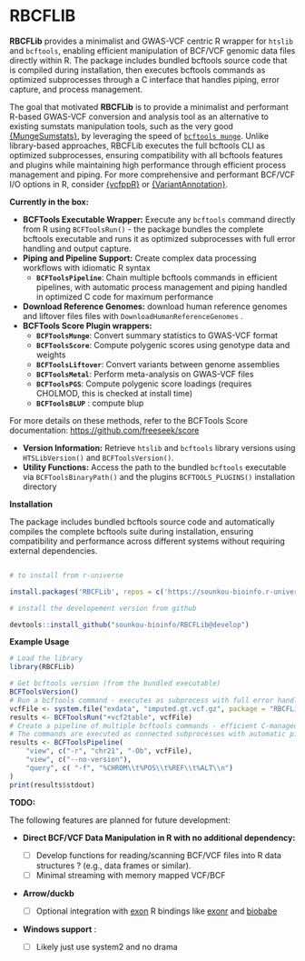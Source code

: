 # RBCFLIB

**RBCFLib** provides a minimalist and GWAS-VCF centric R wrapper for `htslib` and `bcftools`, enabling efficient manipulation of BCF/VCF genomic data files directly within R. The package includes bundled bcftools source code that is compiled during installation, then executes bcftools commands as optimized subprocesses through a C interface that handles piping, error capture, and process management.

The goal that motivated **RBCFLib** is to provide a minimalist and performant R-based GWAS-VCF conversion and analysis tool as an alternative to existing sumstats manipulation tools, such as the very good [{MungeSumstats}](https://github.com/Al-Murphy/MungeSumstats), by leveraging the speed of [`bcftools munge`](https://github.com/freeseek/score). Unlike library-based approaches, RBCFLib executes the full bcftools CLI as optimized subprocesses, ensuring compatibility with all bcftools features and plugins while maintaining high performance through efficient process management and piping. For more comprehensive and performant BCF/VCF I/O options in R, consider [{vcfppR}](https://github.com/Zilong-Li/vcfppR) or [{VariantAnnotation}](https://github.com/Bioconductor/VariantAnnotation).

**Currently in the box:**

-   **BCFTools Executable Wrapper:** Execute any `bcftools` command directly from R using `BCFToolsRun()` - the package bundles the complete bcftools executable and runs it as optimized subprocesses with full error handling and output capture.
-   **Piping and Pipeline Support:** Create complex data processing workflows with idiomatic R syntax
    -   **`BCFToolsPipeline`**: Chain multiple bcftools commands in efficient pipelines, with automatic process management and piping handled in optimized C code for maximum performance
-   **Download Reference Genomes:** download human reference genomes and liftover files files with `DownloadHumanReferenceGenomes` .
-   **BCFTools Score Plugin wrappers:**
    -   **`BCFToolsMunge`**: Convert summary statistics to GWAS-VCF format
    -   **`BCFToolsScore`**: Compute polygenic scores using genotype data and weights
    -   **`BCFToolsLiftover`**: Convert variants between genome assemblies
    -   **`BCFToolsMetal`**: Perform meta-analysis on GWAS-VCF files
    -   **`BCFToolsPGS`**: Compute polygenic score loadings (requires CHOLMOD, this is checked at install time)
    -   **`BCFToolsBLUP`** : compute blup

For more details on these methods, refer to the BCFTools Score documentation: https://github.com/freeseek/score

-   **Version Information:** Retrieve `htslib` and `bcftools` library versions using `HTSLibVersion()` and `BCFToolsVersion()`.
-   **Utility Functions:** Access the path to the bundled `bcftools` executable via `BCFToolsBinaryPath()` and the plugins `BCFTOOLS_PLUGINS()` installation directory

**Installation**

The package includes bundled bcftools source code and automatically compiles the complete bcftools suite during installation, ensuring compatibility and performance across different systems without requiring external dependencies.

``` r

# to install from r-universe

install.packages('RBCFLib', repos = c('https://sounkou-bioinfo.r-universe.dev'))

# install the developement version from github

devtools::install_github("sounkou-bioinfo/RBCFLib@develop")
```

**Example Usage**

``` r
# Load the library
library(RBCFLib)

# Get bcftools version (from the bundled executable)
BCFToolsVersion()
# Run a bcftools command - executes as subprocess with full error handling
vcfFile <- system.file("exdata", "imputed.gt.vcf.gz", package = "RBCFLib")
results <- BCFToolsRun("+vcf2table", vcfFile)
# Create a pipeline of multiple bcftools commands - efficient C-managed piping on unix
# The commands are executed as connected subprocesses with automatic pipe management
results <- BCFToolsPipeline(
    "view", c("-r", "chr21", "-Ob", vcfFile),
    "view", c("--no-version"),
    "query", c( "-f", "%CHROM\\t%POS\\t%REF\\t%ALT\\n")
)
print(results$stdout)
```

**TODO:**

The following features are planned for future development:

-   **Direct BCF/VCF Data Manipulation in R with no additional dependency:**

    -   [ ] Develop functions for reading/scanning BCF/VCF files into R data structures ? (e.g., data frames or similar).
    -   [ ] Minimal streaming with memory mapped VCF/BCF

-   **Arrow/duckb**
    -   [ ]  Optional integration with [exon](https://github.com/wheretrue/exon) R bindings like [exonr](https://github.com/wheretrue/exon/tree/main/exon-r) and [biobabe](https://github.com/JosiahParry/biobabe)

- **Windows support** :
   -   [ ] Likely just use system2 and no drama